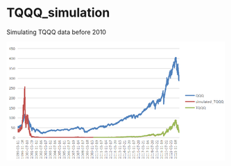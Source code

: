 # TQQQ_simulation
Simulating TQQQ data before 2010


<img src="WeChat%20Screenshot_20220614073346.png" width="800">

